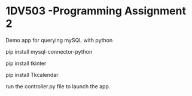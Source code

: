 # 1DV503 -Programming Assignment 2

Demo app for querying mySQL with python 

pip install mysql-connector-python

pip install tkinter

pip install Tkcalendar

run the controller.py file to launch the app.
